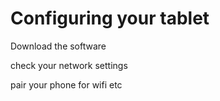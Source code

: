 # Configuring your tablet

Download the software

check your network settings

pair your phone for wifi etc

